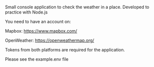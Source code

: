 Small console application to check the weather in a place. Developed to practice with Node.js

You need to have an account on:

Mapbox: https://www.mapbox.com/

OpenWeather: https://openweathermap.org/

Tokens from both platforms are required for the application.

Please see the example.env file
